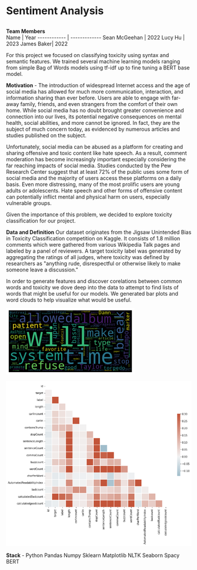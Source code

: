 # Sentiment Analysis
### 
##  



**Team Members**  
Name | Year
------------ | -------------
Sean McGeehan | 2022
Lucy Hu | 2023
James Baker| 2022

For this project we focused on classifying toxicity using syntax and semantic features. We trained several machine learning models ranging from simple Bag of Words models using tf-idf up to fine tuning a BERT base model.


**Motivation**  -
The introduction of widespread Internet access and the age of social media has allowed for much more communication, interaction, and information sharing than ever before. Users are able to engage with far-away family, friends, and even strangers from the comfort of their own home. While social media has no doubt brought greater convenience and connection into our lives, its potential negative consequences on mental health, social abilities, and more cannot be ignored. In fact, they are the subject of much concern today, as evidenced by numerous articles and studies published on the subject.

Unfortunately, social media can be abused as a platform for creating and sharing offensive and toxic content like hate speech. As a result, comment moderation has become increasingly important especially considering the far reaching impacts of social media. Studies conducted by the Pew Research Center suggest that at least 72% of the public uses some form of social media and the majority of users access these platforms on a daily basis. Even more distressing, many of the most prolific users are young adults or adolescents. Hate speech and other forms of offensive content can potentially inflict mental and physical harm on users, especially vulnerable groups.

Given the importance of this problem, we decided to explore toxicity classification for our project.


**Data and Definition**
Our dataset originates from the Jigsaw Unintended Bias in Toxicity Classification competition on Kaggle. It consists of 1.8 million comments which were gathered from various Wikipedia Talk pages and labeled by a panel of reviewers. A target toxicity label was generated by aggregating the ratings of all judges, where toxicity was defined by researchers as "anything rude, disrespectful or otherwise likely to make someone leave a discussion."

In order to generate features and discover corelations between common words and toxicity we dove deep into the data to attempt to find lists of words that might be useful for our models. We generated bar plots and word clouds to help visualize what would be useful.


![alt text](https://github.com/seanmcgeehan/Toxic-Sentiment-analysis/blob/main/word%20cloud.png?raw=true)

![alt text](https://github.com/seanmcgeehan/Toxic-Sentiment-analysis/blob/main/download.png?raw=true)


**Stack** -
Python
Pandas
Numpy
Sklearn
Matplotlib
NLTK
Seaborn
Spacy
BERT


